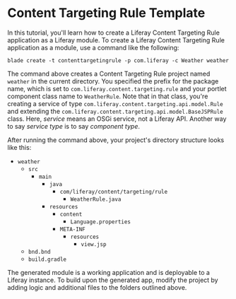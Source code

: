 # Content Targeting Rule Template

In this tutorial, you'll learn how to create a Liferay Content Targeting Rule
application as a Liferay module. To create a Liferay Content Targeting Rule
application as a module, use a command like the following:

    blade create -t contenttargetingrule -p com.liferay -c Weather weather

The command above creates a Content Targeting Rule project named `weather` in
the current directory. You specified the prefix for the package name, which is
set to `com.liferay.content.targeting.rule` and your portlet component class
name to `WeatherRule`. Note that in that class, you're creating a service of
type `com.liferay.content.targeting.api.model.Rule` and extending the
`com.liferay.content.targeting.api.model.BaseJSPRule` class. Here, *service*
means an OSGi service, not a Liferay API. Another way to say *service type* is
to say *component type*.

After running the command above, your project's directory structure looks like
this:

- `weather`
    - `src`
        - `main`
            - `java`
                - `com/liferay/content/targeting/rule`
                    - `WeatherRule.java`
            - `resources`
                - `content`
                    - `Language.properties`
                - `META-INF`
                    - `resources`
                        - `view.jsp`
    - `bnd.bnd`
    - `build.gradle`

The generated module is a working application and is deployable to a Liferay
instance. To build upon the generated app, modify the project by adding logic
and additional files to the folders outlined above.
